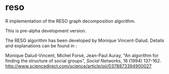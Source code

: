 # reso
R implementation of the RESO graph decomposition algorithm.

This is pre-alpha development version.

The RESO algorithm has been developed by Monique Vincent-Dalud. Details and explanations can be found in :

Monique Dalud-Vincent, Michel Forsé, Jean-Paul Auray, "An algorithm for finding the structure of social groups", *Social Networks*, 16 (1994) 137-162. http://www.sciencedirect.com/science/article/pii/0378873394900027

